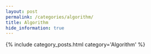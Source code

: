 ```yaml
---
layout: post
permalink: /categories/algorithm/
title: Algorithm
hide_information: true
---
```


{% include category_posts.html category='Algorithm' %}